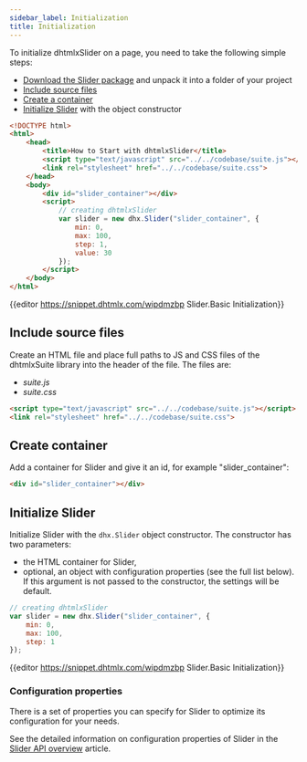 ```yaml
---
sidebar_label: Initialization
title: Initialization
---          
```


To initialize dhtmlxSlider on a page, you need to take the following simple steps:

- [Download the Slider package](https://dhtmlx.com/docs/products/dhtmlxSuite/download.shtml) and unpack it into a folder of your project
- [Include source files](#include-source-files)
- [Create a container](#create-container)
- [Initialize Slider](#initialize-slider) with the object constructor

~~~html
<!DOCTYPE html>
<html>
    <head>
        <title>How to Start with dhtmlxSlider</title>         
        <script type="text/javascript" src="../../codebase/suite.js"></script>
        <link rel="stylesheet" href="../../codebase/suite.css">
    </head>
    <body>
        <div id="slider_container"></div>
        <script>
            // creating dhtmlxSlider 
            var slider = new dhx.Slider("slider_container", {
				min: 0,
				max: 100,
				step: 1,
				value: 30
			});
        </script>
    </body>
</html>
~~~

{{editor	https://snippet.dhtmlx.com/wipdmzbp	Slider.Basic Initialization}}

Include source files
--------------------

Create an HTML file and place full paths to JS and CSS files of the dhtmlxSuite library into the header of the file. The files are:

- *suite.js*
- *suite.css*

~~~html
<script type="text/javascript" src="../../codebase/suite.js"></script>
<link rel="stylesheet" href="../../codebase/suite.css">
~~~

Create container 
-----------------

Add a container for Slider and give it an id, for example "slider_container":

~~~html title="index.html"
<div id="slider_container"></div>
~~~

Initialize Slider
----------------------

Initialize Slider with the `dhx.Slider` object constructor. The constructor has two parameters:

- the HTML container for Slider,
- optional, an object with configuration properties (see the full list below). If this argument is not passed to the constructor, the settings will be default.

~~~js title="script.js"
// creating dhtmlxSlider
var slider = new dhx.Slider("slider_container", {
    min: 0,
	max: 100,
	step: 1
});
~~~

{{editor	https://snippet.dhtmlx.com/wipdmzbp	Slider.Basic Initialization}}

### Configuration properties

There is a set of properties you can specify for Slider to optimize its configuration for your needs.

See the detailed information on configuration properties of Slider in the [Slider API overview](slider/api/api_overview.md#properties) article.


